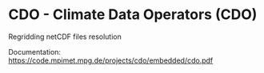 # CDO - Climate Data Operators (CDO)

Regridding netCDF files resolution

Documentation: https://code.mpimet.mpg.de/projects/cdo/embedded/cdo.pdf
